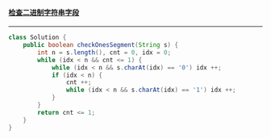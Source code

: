#### <a href="https://leetcode.cn/problems/check-if-binary-string-has-at-most-one-segment-of-ones/">检查二进制字符串字段</a>

-------

```java
class Solution {
    public boolean checkOnesSegment(String s) {
        int n = s.length(), cnt = 0, idx = 0;
        while (idx < n && cnt <= 1) {
            while (idx < n && s.charAt(idx) == '0') idx ++;
            if (idx < n) {
                cnt ++;
                while (idx < n && s.charAt(idx) == '1') idx ++;
            }
        }
        return cnt <= 1;
    }
}
```

